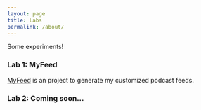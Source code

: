 ```yaml
---
layout: page
title: Labs
permalink: /about/
---
```


Some experiments!

### Lab 1: MyFeed

[MyFeed](http://labs.carlosliu.net/myfeed) is an project to generate my customized podcast feeds.

### Lab 2: Coming soon...

